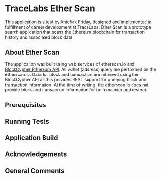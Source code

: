 # TraceLabs Ether Scan
This application is a test by Aniefiok Friday, designed and implemented in fulfillment of career development at TraceLabs.
Ether Scan is a prototype search application that scans the Ethereum blockchain for transaction history and associated 
block data. 

## About Ether Scan
The application was built using web services of etherscan.io and 
[BlockCypher Ethereum API](https://www.blockcypher.com/dev/ethereum/#introduction). 
All wallet (address) query are performed on the etherscan.io. Data for block and transaction are retrieved using the 
BlockCypher API as this provides REST support for querying block and transaction information.
At the time of writing, the etherscan.io does not provide block and transaction information for both mainnet and testnet.

## Prerequisites

## Running Tests

## Application Build

## Acknowledgements

## General Comments